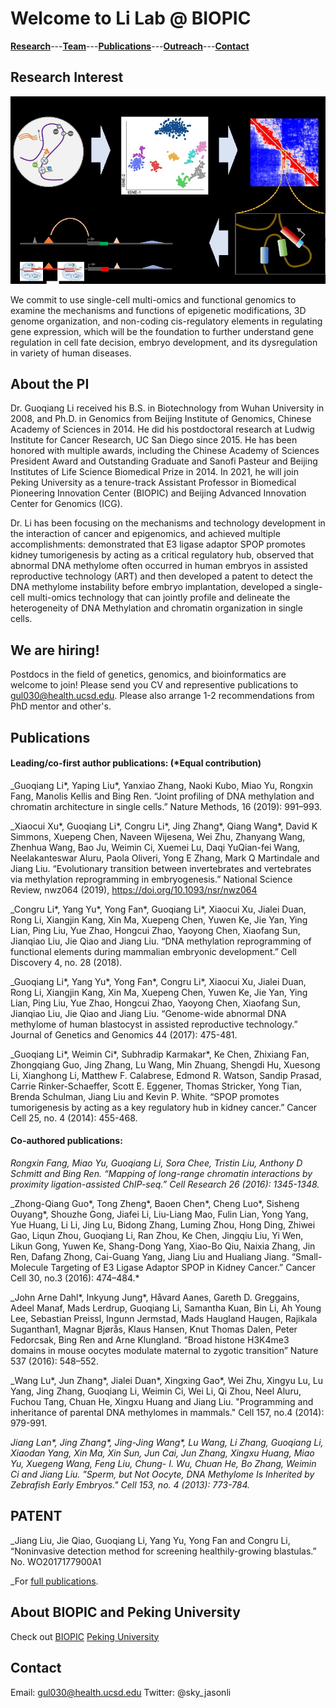 # **Welcome to Li Lab @ BIOPIC**

[**Research**](discription)---[**Team**](Team)---[**Publications**](Publications)---[**Outreach**](discription)---[**Contact**](discription)

## Research Interest

![Image](model.jpg)

We commit to use single-cell multi-omics and functional genomics to examine the mechanisms and functions of epigenetic modifications, 3D genome organization, and non-coding cis-regulatory elements in regulating gene expression, which will be the foundation to further understand gene regulation in cell fate decision, embryo development, and its dysregulation in variety of human diseases.

## About the PI

Dr. Guoqiang Li received his B.S. in Biotechnology from Wuhan University in 2008, and Ph.D. in Genomics from Beijing Institute of Genomics, Chinese Academy of Sciences in 2014. He did his postdoctoral research at Ludwig Institute for Cancer Research, UC San Diego since 2015. He has been honored with multiple awards, including the Chinese Academy of Sciences President Award and Outstanding Graduate and Sanofi Pasteur and Beijing Institutes of Life Science Biomedical Prize in 2014. In 2021, he will join Peking University as a tenure-track Assistant Professor in Biomedical Pioneering Innovation Center (BIOPIC) and Beijing Advanced Innovation Center for Genomics (ICG).

Dr. Li has been focusing on the mechanisms and technology development in the interaction of cancer and epigenomics, and achieved multiple accomplishments: demonstrated that E3 ligase adaptor SPOP promotes kidney tumorigenesis by acting as a critical regulatory hub, observed that abnormal DNA methylome often occurred in human embryos in assisted reproductive technology (ART) and then developed a patent to detect the DNA methylome instability before embryo implantation, developed a single-cell multi-omics technology that can jointly profile and delineate the heterogeneity of DNA Methylation and chromatin organization in single cells.

## **We are hiring!**

Postdocs in the field of genetics, genomics, and bioinformatics are welcome to join! Please send you CV and representive publications to gul030@health.ucsd.edu. Please also arrange 1-2 recommendations from PhD mentor and other's. 


## Publications
#### Leading/co-first author publications: (*Equal contribution)

_Guoqiang Li*, Yaping Liu*, Yanxiao Zhang, Naoki Kubo, Miao Yu, Rongxin Fang, Manolis Kellis and Bing Ren. “Joint profiling of DNA methylation and chromatin architecture in single cells.” Nature Methods, 16 (2019): 991–993.

_Xiaocui Xu*, Guoqiang Li*, Congru Li*, Jing Zhang*, Qiang Wang*, David K Simmons, Xuepeng Chen, Naveen Wijesena, Wei Zhu, Zhanyang Wang, Zhenhua Wang, Bao Ju, Weimin Ci, Xuemei Lu, Daqi YuQian-fei Wang, Neelakanteswar Aluru, Paola Oliveri, Yong E Zhang, Mark Q Martindale and Jiang Liu. “Evolutionary transition between invertebrates and vertebrates via methylation reprogramming in embryogenesis.” National Science Review, nwz064 (2019), https://doi.org/10.1093/nsr/nwz064

_Congru Li*, Yang Yu*, Yong Fan*, Guoqiang Li*, Xiaocui Xu, Jialei Duan, Rong Li, Xiangjin Kang, Xin Ma, Xuepeng Chen, Yuwen Ke, Jie Yan, Ying Lian, Ping Liu, Yue Zhao, Hongcui Zhao, Yaoyong Chen, Xiaofang Sun, Jianqiao Liu, Jie Qiao and Jiang Liu. “DNA methylation reprogramming of functional elements during mammalian embryonic development.” Cell Discovery 4, no. 28 (2018).

_Guoqiang Li*, Yang Yu*, Yong Fan*, Congru Li*, Xiaocui Xu, Jialei Duan, Rong Li, Xiangjin Kang, Xin Ma, Xuepeng Chen, Yuwen Ke, Jie Yan, Ying Lian, Ping Liu, Yue Zhao, Hongcui Zhao, Yaoyong Chen, Xiaofang Sun, Jianqiao Liu, Jie Qiao and Jiang Liu. “Genome-wide abnormal DNA methylome of human blastocyst in assisted reproductive technology.” Journal of Genetics and Genomics 44 (2017): 475-481.

_Guoqiang Li*, Weimin Ci*, Subhradip Karmakar*, Ke Chen, Zhixiang Fan, Zhongqiang Guo, Jing Zhang, Lu Wang, Min Zhuang, Shengdi Hu, Xuesong Li, Xianghong Li, Matthew F. Calabrese, Edmond R. Watson, Sandip Prasad, Carrie Rinker-Schaeffer, Scott E. Eggener, Thomas Stricker, Yong Tian, Brenda Schulman, Jiang Liu and Kevin P. White. “SPOP promotes tumorigenesis by acting as a key regulatory hub in kidney cancer.” Cancer Cell 25, no. 4 (2014): 455-468.

#### Co-authored publications:

_Rongxin Fang, Miao Yu, Guoqiang Li, Sora Chee, Tristin Liu, Anthony D Schmitt and Bing Ren. “Mapping of long-range chromatin interactions by proximity ligation-assisted ChIP-seq.” Cell Research 26 (2016): 1345-1348._

_Zhong-Qiang Guo*, Tong Zheng*, Baoen Chen*, Cheng Luo*, Sisheng Ouyang*, Shouzhe Gong, Jiafei Li, Liu-Liang Mao, Fulin Lian, Yong Yang, Yue Huang, Li Li, Jing Lu, Bidong Zhang, Luming Zhou, Hong Ding, Zhiwei Gao, Liqun Zhou, Guoqiang Li, Ran Zhou, Ke Chen, Jingqiu Liu, Yi Wen, Likun Gong, Yuwen Ke, Shang-Dong Yang, Xiao-Bo Qiu, Naixia Zhang, Jin Ren, Dafang Zhong, Cai-Guang Yang, Jiang Liu and Hualiang Jiang. “Small-Molecule Targeting of E3 Ligase Adaptor SPOP in Kidney Cancer.” Cancer Cell 30, no.3 (2016): 474–484.*

_John Arne Dahl*, Inkyung Jung*, Håvard Aanes, Gareth D. Greggains, Adeel Manaf, Mads  Lerdrup, Guoqiang Li, Samantha Kuan, Bin Li, Ah Young Lee, Sebastian Preissl, Ingunn Jermstad, Mads Haugland Haugen, Rajikala Suganthan1, Magnar Bjørås, Klaus Hansen, Knut Thomas Dalen, Peter Fedorcsak, Bing Ren and Arne Klungland. “Broad histone H3K4me3 domains in mouse oocytes modulate maternal to zygotic transition” Nature 537 (2016): 548–552.

_Wang Lu*, Jun Zhang*, Jialei Duan*, Xingxing Gao*, Wei Zhu, Xingyu Lu, Lu Yang, Jing Zhang, Guoqiang Li, Weimin Ci, Wei Li, Qi Zhou, Neel Aluru, Fuchou Tang, Chuan He, Xingxu Huang and Jiang Liu. "Programming and inheritance of parental DNA methylomes in mammals." Cell 157, no.4 (2014): 979-991.

_Jiang Lan*, Jing Zhang*, Jing-Jing Wang*, Lu Wang, Li Zhang, Guoqiang Li, Xiaodan Yang, Xin Ma, Xin Sun, Jun Cai, Jun Zhang, Xingxu Huang, Miao Yu, Xuegeng Wang, Feng Liu, Chung- I. Wu, Chuan He, Bo Zhang, Weimin Ci and Jiang Liu. "Sperm, but Not Oocyte, DNA Methylome Is Inherited by Zebrafish Early Embryos." Cell 153, no. 4 (2013): 773-784._

## PATENT
_Jiang Liu, Jie Qiao, Guoqiang Li, Yang Yu, Yong Fan and Congru Li, “Noninvasive detection method for screening healthily-growing blastulas.” No. WO2017177900A1

_For [full publications](https://scholar.google.com/citations?hl=en&user=xVy1jCUAAAAJ).

## About BIOPIC and Peking University

Check out [BIOPIC](https://biopic.pku.edu.cn/english/index.htm)   [Peking University](http://english.pku.edu.cn/)

## Contact

Email: gul030@health.ucsd.edu
Twitter: @sky_jasonli
